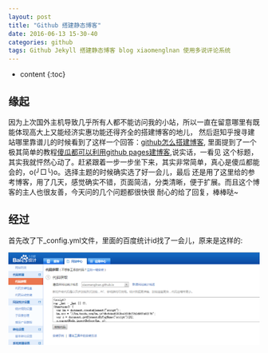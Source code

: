 ```yaml
---
layout: post
title: "Github 搭建静态博客"
date: 2016-06-13 15-30-40
categories: github
tags: Github Jekyll 搭建静态博客 blog xiaomenglnan 使用多说评论系统 
---
```


* content
{:toc}

## 缘起

因为上次国外主机导致几乎所有人都不能访问我的小站，所以一直在留意哪里有既能体现高大上又能经济实惠功能还得齐全的搭建博客的地儿，
然后逛知乎搜寻建站哪里靠谱儿的时候看到了这样一个回答：[github怎么搭建博客](https://www.zhihu.com/question/23934523/answer/52233062),
里面提到了一个极其简单的教程[傻瓜都可以利用github pages建博客](http://cyzus.github.io/2015/06/21/github-build-blog/),说实话，一看见
这个标题，其实我就怦然心动了。赶紧跟着一步一步坐下来，其实非常简单，真心是傻瓜都能会的，o(╯□╰)o。选择主题的时候确实选了好一会儿，最后
还是用了这里给的参考博客，用了几天，感觉确实不错，页面简洁，分类清晰，便于扩展。而且这个博客的主人也很友善，今天问的几个问题都很快很
耐心的给了回复，棒棒哒~

## 经过

首先改了下_config.yml文件，里面的百度统计id找了一会儿，原来是这样的:

![百度统计](/test/baidutongji.png)
